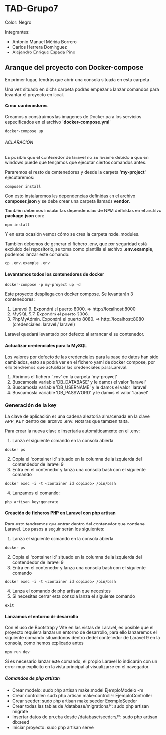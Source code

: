 # TAD-Grupo7

Color: Negro

Integrantes:
- Antonio Manuel Mérida Borrero
- Carlos Herrera Dominguez
- Alejandro Enrique Espada Pino



## Aranque del proyecto con Docker-compose

En primer lugar, tendrás que abrir una consola situada en esta carpeta .

Una vez situado en dicha carpeta podrás empezar a lanzar comandos para levantar el proyecto en local.  

#### Crear contenedores

Creamos y construimos las imagenes de Docker para los servicios especificados en el archivo '**docker-compose.yml**'

```
docker-compose up
```

###### ACLARACIÓN
Es posible que el contenedor de laravel no se levante debido a que en windows puede que tengamos que ejecutar ciertos comandos antes.

Pararemos el resto de contenedores y desde la carpeta '**my-project**' ejecutaremos:
```
composer install
```
Con esto instalaremos las dependencias definidas en el archivo **composer.json** y se debe crear una carpeta llamada **vendor**.

También debemos instalar las dependencias de NPM definidas en el archivo **package.json** con:

```
npm install
```
Y en esta ocasión vemos cómo se crea la carpeta node_modules.

También debemos de generar el fichero .env, que por seguridad está excluido del repositorio, se toma como plantilla el archivo **.env.example**, podemos lanzar este comando:
```
cp .env.example .env
```

#### Levantamos todos los contenedores de docker
```
docker-compose -p my-proyect up -d 
```
Este proyecto despliega con docker compose. Se levantarán 3 contenedores:
1. Laravel 9. Expondrá el puerto 8000. => http://localhost:8000
2. MySQL 5.7. Expondrá el puerto 3306.
3. PhpMyAdmin. Expondrá el puerto 8080. => http://localhost:8080 (credenciales: laravel / laravel)  

Laravel quedará levantado por defecto al arrancar el su contenedor.  
  
  
  
#### Actualizar credenciales para la MySQL
Los valores por defecto de las credenciales para la base de datos han sido cambiados, esto se podrá ver en el fichero yaml de docker compose, por ello tendremos que actualizar las credenciales para Lareval.
1. Abrimos el fichero '.env' en la carpeta 'my-proyect'
2. Buscamosla variable 'DB_DATABASE' y le damos el valor 'laravel'
3. Buscamosla variable 'DB_USERNAME' y le damos el valor 'laravel'
4. Buscamosla variable 'DB_PASSWORD' y le damos el valor 'laravel'


### Generación de la key 
La clave de aplicación es una cadena aleatoria almacenada en la clave APP_KEY dentro del archivo .env. Notarás que también falta.

Para crear la nueva clave e insertarla automáticamente en el .env:

1. Lanza el siguiente comando en la consola abierta
```
docker ps
```
2. Copia el 'container id' situado en la columna de la izquierda del contendedor de laravel 9
3. Entra en el contenedor y lanza una consola bash con el siguiente comando
```
docker exec -i -t <container id copiado> /bin/bash
```
4. Lanzamos el comando:
```
php artisan key:generate
```

#### Creación de ficheros PHP en Laravel con php artisan

Para esto tendremos que entrar dentro del contenedor que contiene Laravel. Los pasos a seguir serán los siguientes:

1. Lanza el siguiente comando en la consola abierta
```
docker ps
```
2. Copia el 'container id' situado en la columna de la izquierda del contendedor de laravel 9
3. Entra en el contenedor y lanza una consola bash con el siguiente comando
```
docker exec -i -t <container id copiado> /bin/bash
```
4. Lanza el comando de php artisan que necesites
5. Si necesitas cerrar esta consola lanza el siguiente comando
```
exit
```

#### Lanzamos el entorno de desarrollo
Con el uso de Bootstrap y Vite en las vistas de Laravel, es posible que el proyecto requiera lanzar un entorno de desarrollo, para ello lanzaremos el siguiente comando situandonos dentro dedel contenedor de Laravel 9 en la consola, como hemos explicado antes
```
npm run dev
```
Si es necesario lanzar este comando, el propio Laravel lo indicarán con un error muy explícito en la vista principal al visualizarse en el navegador.

##### Comandos de php artisan
- Crear modelo: sudo php artisan make:model EjemploModelo -m
- Crear controller: sudo php artisan make:controller EjemploController
- Crear seeder: sudo php artisan make:seeder ExempleSeeder
- Crear todas las tablas de /database/migrations/*: sudo php artisan migrate
- Insertar datos de prueba desde /database/seeders/*: sudo php artisan db:seed
- Iniciar proyecto: sudo php artisan serve
